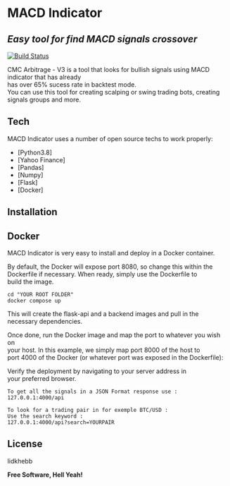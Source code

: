 <h1 class="code-line" data-line-start=0 data-line-end=1 ><a id="MACD_Indicator_0"></a>MACD Indicator</h1>
<h2 class="code-line" data-line-start=1 data-line-end=2 ><a id="_Easy_tool_for_find_MACD_signals_crossover__1"></a><em>Easy tool for find MACD signals crossover</em></h2>
<p class="has-line-data" data-line-start="4" data-line-end="5"><a href="https://travis-ci.org/joemccann/dillinger"><img src="https://travis-ci.org/joemccann/dillinger.svg?branch=master" alt="Build Status"></a></p>
<p class="has-line-data" data-line-start="6" data-line-end="9">CMC Arbitrage - V3  is a tool that looks for bullish signals using MACD indicator that has already<br>
has over 65% sucess rate in backtest mode.<br>
You can use this tool for creating scalping or swing trading bots, creating signals groups and more.</p>
<h2 class="code-line" data-line-start=11 data-line-end=12 ><a id="Tech_11"></a>Tech</h2>
<p class="has-line-data" data-line-start="12" data-line-end="13">MACD Indicator uses a number of open source techs to work properly:</p>
<ul>
<li class="has-line-data" data-line-start="14" data-line-end="15">[Python3.8]</li>
<li class="has-line-data" data-line-start="15" data-line-end="16">[Yahoo Finance]</li>
<li class="has-line-data" data-line-start="16" data-line-end="17">[Pandas]</li>
<li class="has-line-data" data-line-start="17" data-line-end="18">[Numpy]</li>
<li class="has-line-data" data-line-start="18" data-line-end="19">[Flask]</li>
<li class="has-line-data" data-line-start="19" data-line-end="21">[Docker]</li>
</ul>
<h2 class="code-line" data-line-start=21 data-line-end=22 ><a id="Installation_21"></a>Installation</h2>
<h2 class="code-line" data-line-start=23 data-line-end=24 ><a id="Docker_23"></a>Docker</h2>
<p class="has-line-data" data-line-start="25" data-line-end="26">MACD Indicator is very easy to install and deploy in a Docker container.</p>
<p class="has-line-data" data-line-start="27" data-line-end="30">By default, the Docker will expose port 8080, so change this within the<br>
Dockerfile if necessary. When ready, simply use the Dockerfile to<br>
build the image.</p>
<pre><code class="has-line-data" data-line-start="32" data-line-end="35" class="language-sh"><span class="hljs-built_in">cd</span> <span class="hljs-string">"YOUR ROOT FOLDER"</span>
docker compose up
</code></pre>
<p class="has-line-data" data-line-start="36" data-line-end="37">This will create the flask-api and a backend images and pull in the necessary dependencies.</p>
<p class="has-line-data" data-line-start="38" data-line-end="41">Once done, run the Docker image and map the port to whatever you wish on<br>
your host. In this example, we simply map port 8000 of the host to<br>
port 4000 of the Docker (or whatever port was exposed in the Dockerfile):</p>
<p class="has-line-data" data-line-start="42" data-line-end="44">Verify the deployment by navigating to your server address in<br>
your preferred browser.</p>
<pre><code class="has-line-data" data-line-start="46" data-line-end="49" class="language-sh">To get all the signals <span class="hljs-keyword">in</span> a JSON Format response use :
<span class="hljs-number">127.0</span>.<span class="hljs-number">0.1</span>:<span class="hljs-number">4000</span>/api
</code></pre>
<pre><code class="has-line-data" data-line-start="50" data-line-end="54" class="language-sh">To look <span class="hljs-keyword">for</span> a trading pair <span class="hljs-keyword">in</span> <span class="hljs-keyword">for</span> exemple BTC/USD :
Use the search keyword :
<span class="hljs-number">127.0</span>.<span class="hljs-number">0.1</span>:<span class="hljs-number">4000</span>/api?search=YOURPAIR
</code></pre>
<h2 class="code-line" data-line-start=55 data-line-end=56 ><a id="License_55"></a>License</h2>
<p class="has-line-data" data-line-start="57" data-line-end="58">Iidkhebb</p>
<p class="has-line-data" data-line-start="59" data-line-end="60"><strong>Free Software, Hell Yeah!</strong></p>
